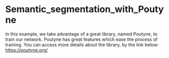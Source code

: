 # Semantic_segmentation_with_Poutyne

In this example, we take advantage of a great library, named Poutyne, to train our network.
Poutyne has great features which ease the process of training. 
You can access more details about the library, by the link below:
https://poutyne.org/
